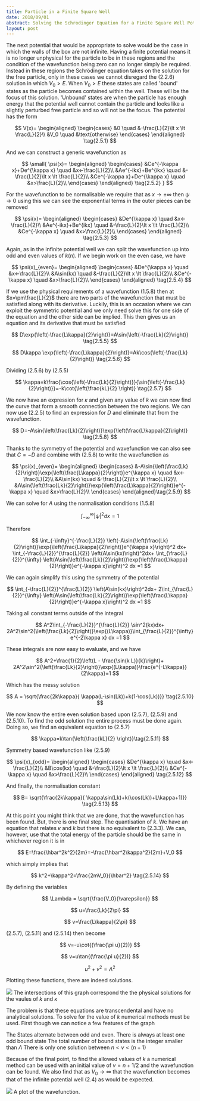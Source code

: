 ```yaml
---
title: Particle in a Finite Square Well
date: 2018/09/01
abstract: Solving the Schrodinger Equation for a Finite Square Well Potential.
layout: post
---
```


The next potential that would be appropriate to solve would be the case in which the walls of the box are not infinite. Having a finite potential means it is no longer unphysical for the particle to be in these regions and the condition of the wavefunction being zero can no longer simply be required. Instead in these regions the Schrödinger equation takes on the solution for the free particle, only in these cases we cannot disregard the $(2.2.6)$ solution in which $V_0>E$. When $V_0>E$ these states are called 'bound' states as the particle becomes contained within the well. These will be the focus of this solution. 'Unbound' states are when the particle has enough energy that the potential well cannot contain the particle and looks like a slightly perturbed free particle and so will not be the focus. The potential has the form

$$
 V(x)=
 \begin{aligned}
	\begin{cases}
		&0 		\quad 	&-\frac{L}{2}\lt x \lt \frac{L}{2}\\
		&V_0 	\quad	&\text{otherwise}
	\end{cases}
	\end{aligned} \tag{2.5.1}
$$

And we can construct a generic wavefunction as

$$
\small{
 \psi(x)=
 \begin{aligned}
	\begin{cases}
		&Ce^{-\kappa x}+De^{\kappa x} 		\quad	&x<-\frac{L}{2}\\
		&Ae^{-ikx}+Be^{ikx} 		\quad 	&-\frac{L}{2}\lt x \lt \frac{L}{2}\\
		&Ce^{-\kappa x}+De^{\kappa x}  		\quad	&x>\frac{L}{2}\\
	\end{cases}
	\end{aligned} \tag{2.5.2}
}
$$

For the wavefunction to be normalisable we require that as $x \to \pm\infty$ then $\psi \to 0$ using this we can see the exponential terms in the outer pieces can be removed

$$
 \psi(x)=
 \begin{aligned}
	\begin{cases}
		&De^{\kappa x} 		\quad	&x<-\frac{L}{2}\\
		&Ae^{-ikx}+Be^{ikx} 		\quad 	&-\frac{L}{2}\lt x \lt \frac{L}{2}\\
		&Ce^{-\kappa x} 		\quad	&x>\frac{L}{2}\\
	\end{cases}
	\end{aligned} \tag{2.5.3}
$$

Again, as in the infinite potential well we can split the wavefunction up into odd and even values of $k(n)$. If we begin work on the even case, we have

$$
 \psi(x)_{even}=
 \begin{aligned}
	\begin{cases}
		&De^{\kappa x} 		\quad	&x<-\frac{L}{2}\\
		&A\sin(kx)		 \quad 	&-\frac{L}{2}\lt x \lt \frac{L}{2}\\
		&Ce^{-\kappa x} 		\quad	&x>\frac{L}{2}\\
	\end{cases}
	\end{aligned} \tag{2.5.4}
$$

If we use the physical requirements of a wavefunction $(1.5.8)$ then at $x=\pm\frac{L}{2}$ there are two parts of the wavefunction that must be satisfied along with its derivative. Luckily, this is an occasion where we can exploit the symmetric potential and we only need solve this for one side of the equation and the other side can be implied. This then gives us an equation and its derivative that must be satisfied

$$
D\exp{\left(-\frac{L\kappa}{2}\right)}=A\sin{\left(-\frac{Lk}{2}\right)}	\tag{2.5.5}
$$

$$
D\kappa \exp{\left(-\frac{L\kappa}{2}\right)}=Ak\cos{\left(-\frac{Lk}{2}\right)}	\tag{2.5.6}
$$

Dividing $(2.5.6)$ by $(2.5.5)$

$$
\kappa=k\frac{\cos{\left(-\frac{Lk}{2}\right)}}{\sin{\left(-\frac{Lk}{2}\right)}}=-k\cot{\left(\frac{kL}{2} \right)} \tag{2.5.7}
$$

We now have an expression for $\kappa$ and given any value of $k$ we can now find the curve that form a smooth connection between the two regions. We can now use $(2.2.5)$ to find an expression for $D$ and eliminate that from the wavefunction.

$$
D=-A\sin{\left(\frac{Lk}{2}\right)}\exp{\left(\frac{L\kappa}{2}\right)} \tag{2.5.8}
$$

Thanks to the symmetry of the potential and wavefunction we can also see that $C=-D$ and combine with $(2.5.8)$ to write the wavefunction as

$$
 \psi(x)_{even}=
 \begin{aligned}
	\begin{cases}
		&-A\sin{\left(\frac{Lk}{2}\right)}\exp{\left(\frac{L\kappa}{2}\right)}e^{\kappa x} 		\quad	&x<-\frac{L}{2}\\
		&A\sin(kx)		\quad	&-\frac{L}{2}\lt x \lt \frac{L}{2}\\
		&A\sin{\left(\frac{Lk}{2}\right)}\exp{\left(\frac{L\kappa}{2}\right)}e^{-\kappa x} 		\quad	&x>\frac{L}{2}\\
	\end{cases}
	\end{aligned}\tag{2.5.9}
$$

We can solve for $A$ using the normalisation conditions $(1.5.8)$

$$
\int_{-\infty}^{\infty}|\psi|^2 dx =1
$$

Therefore

$$
\int_{-\infty}^{-\frac{L}{2}} \left(-A\sin{\left(\frac{Lk}{2}\right)}\exp{\left(\frac{L\kappa}{2}\right)}e^{\kappa x}\right)^2 dx+
\int_{-\frac{L}{2}}^{\frac{L}{2}} \left(A\sin(kx)\right)^2dx+
\int_{\frac{L}{2}}^{\infty} \left(A\sin{\left(\frac{Lk}{2}\right)}\exp{\left(\frac{L\kappa}{2}\right)}e^{-\kappa x}\right)^2 dx =1
$$

We can again simplify this using the symmetry of the potential

$$
\int_{-\frac{L}{2}}^{\frac{L}{2}} \left(A\sin(kx)\right)^2dx+
2\int_{\frac{L}{2}}^{\infty} \left(A\sin{\left(\frac{Lk}{2}\right)}\exp{\left(\frac{L\kappa}{2}\right)}e^{-\kappa x}\right)^2 dx =1
$$

Taking all constant terms outside of the integral

$$
A^2\int_{-\frac{L}{2}}^{\frac{L}{2}} \sin^2(kx)dx+
2A^2\sin^2{\left(\frac{Lk}{2}\right)}\exp{(L\kappa)}\int_{\frac{L}{2}}^{\infty} e^{-2\kappa x} dx =1
$$

These integrals are now easy to evaluate, and we have

$$
A^2+\frac{1}{2}\left(L - \frac{\sin(k L)}{k}\right)+
2A^2\sin^2{\left(\frac{Lk}{2}\right)}\exp{(L\kappa)}\frac{e^{-L\kappa}}{2\kappa}=1
$$

Which has the messy solution

$$
A = \sqrt{\frac{2k\kappa}{ \kappa(L-\sin(Lk))+k(1-\cos(Lk))}} \tag{2.5.10}
$$

We now know the entire even solution based upon $(2.5.7)$, $(2.5.9)$ and $(2.5.10)$. To find the odd solution the entire process must be done again. Doing so, we find an equivalent equation to $(2.5.7)$

$$
\kappa=k\tan{\left(\frac{kL}{2} \right)}\tag{2.5.11}
$$

Symmetry based wavefunction like $(2.5.9)$

$$
\psi(x)_{odd}=
\begin{aligned}
	\begin{cases}
		&De^{\kappa x} 		\quad	&x<-\frac{L}{2}\\
		&B\cos(kx)		\quad 	&-\frac{L}{2}\lt x \lt \frac{L}{2}\\
		&Ce^{-\kappa x} 		\quad	&x>\frac{L}{2}\\
	\end{cases}
	\end{aligned} \tag{2.5.12}
$$

And finally, the normalisation constant

$$
B= \sqrt{\frac{2k\kappa}{ \kappa\sin(Lk)+k(\cos(Lk))+L\kappa+1)}} \tag{2.5.13}
$$

At this point you might think that we are done, that the wavefunction has been found. But, there is one final step. The quantisation of $k$. We have an equation that relates $\kappa$ and $k$ but there is no equivalent to $(2.3.3)$. We can, however, use that the total energy of the particle should be the same in whichever region it is in

$$
E=\frac{\hbar^2k^2}{2m}=-\frac{\hbar^2\kappa^2}{2m}+V_0
$$

which simply implies that

$$
k^2+\kappa^2=\frac{2mV_0}{\hbar^2} \tag{2.5.14}
$$

By defining the variables

$$
\Lambda = \sqrt{\frac{V_0}{\varepsilon}}
$$

$$
u=\frac{Lk}{2\pi}
$$

$$
v=\frac{L\kappa}{2\pi}
$$

$(2.5.7)$, $(2.5.11)$ and $(2.5.14)$ then become

$$
v=-u\cot{(\frac{\pi u}{2})}
$$

$$
v=u\tan{(\frac{\pi u}{2})}
$$

$$
u^2+v^2=\Lambda^2
$$

Plotting these functions, there are indeed solutions.

[![]([data:figure251])](https://www.desmos.com/calculator/hhskmovpjt)
<label>The intersections of this graph correspond the the physical solutions for the vaules of $k$ and $\kappa$</label>

The problem is that these equations are transcendental and have no analytical solutions. To solve for the value of $k$ numerical methods must be used. First though we can notice a few features of the graph

The States alternate between odd and even.
There is always at least one odd bound state
The total number of bound states is the integer smaller than $\Lambda$
There is only one solution between $n< v < (n+1)$

Because of the final point, to find the allowed values of $k$ a numerical method can be used with an initial value of $v=n+1/2$ and the wavefunction can be found. We also find that as $V_0 \to \infty$ that the wavefunction becomes that of the infinite potential well $(2.4)$ as would be expected.

[![]([data:figure252])](https://www.desmos.com/calculator/obikem00ni)
<label>A plot of the wavefunction.</label>
